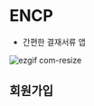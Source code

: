 # ENCP
 - 간편한 결재서류 앱
 
![ezgif com-resize](https://user-images.githubusercontent.com/52917127/87660618-526d3080-c79a-11ea-9114-3c50a16770ba.png)

## 회원가입

